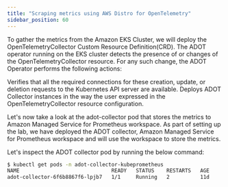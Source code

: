 ```yaml
---
title: "Scraping metrics using AWS Distro for OpenTelemetry"
sidebar_position: 60
---
```


To gather the metrics from the Amazon EKS Cluster, we will deploy the OpenTelemetryCollector Custom Resource Definition(CRD). The ADOT operator running on the EKS cluster detects the presence of or changes of the OpenTelemetryCollector resource.  For any such change, the ADOT Operator performs the following actions:

Verifies that all the required connections for these creation, update, or deletion requests to the Kubernetes API server are available.
Deploys ADOT Collector instances in the way the user expressed in the OpenTelemetryCollector resource configuration.

Let's now take a look at the adot-collector pod that stores the metrics to Amazon Managed Service for Prometheus workspace. As part of setting up the lab, we have deployed the ADOT collector, Amazon Managed Service for Prometheus workspace and will use the workspace to store the metrics.

Let's inspect the ADOT collector pod by running the below command:

```bash 
$ kubectl get pods -n adot-collector-kubeprometheus
NAME                              READY   STATUS    RESTARTS   AGE
adot-collector-6f6b8867f6-lpjb7   1/1     Running   2          11d
```





